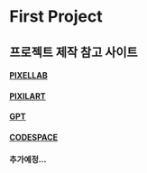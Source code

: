 # First Project
## 프로젝트 제작 참고 사이트
#### [PIXELLAB](https://www.pixellab.ai/)
#### [PIXILART](https://www.pixilart.com/)
#### [GPT](https://www.chatgpt.com/)
#### [CODESPACE](https://github.com/features/codespaces?locale=ko-KR)
#### 추가예정...
